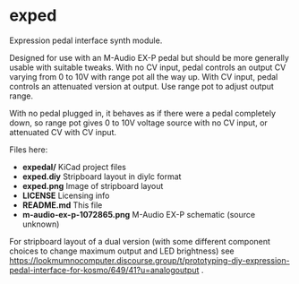 # exped
Expression pedal interface synth module.

Designed for use with an M-Audio EX-P pedal but should be more generally usable with suitable tweaks. With no CV input, pedal controls an output CV varying from 0 to 10V with range pot all the way up. With CV input, pedal controls an attenuated version at output. Use range pot to adjust output range.

With no pedal plugged in, it behaves as if there were a pedal completely down, so range pot gives 0 to 10V voltage source with no CV input, or attenuated CV with CV input.

Files here:

*  **expedal/**   KiCad project files
*  **exped.diy**  Stripboard layout in diylc format
*  **exped.png**  Image of stripboard layout
*  **LICENSE**    Licensing info
*  **README.md**  This file
*  **m-audio-ex-p-1072865.png**  M-Audio EX-P schematic (source unknown)

For stripboard layout of a dual version (with some different component choices to change maximum output and LED brightness) see https://lookmumnocomputer.discourse.group/t/prototyping-diy-expression-pedal-interface-for-kosmo/649/41?u=analogoutput .
